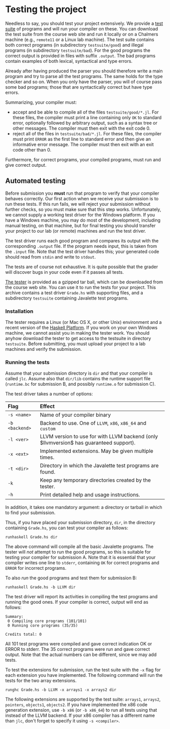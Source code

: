 Testing the project
===================

Needless to say, you should test your project extensively. We provide a
[test suite](/testsuite) of programs and will run your compiler on
these. You can download the test suite from the course web site and run it
locally or on a Chalmers machine (e.g., `remote11` or a Linux lab machine). The
test suite contains both correct programs (in subdirectory `testsuite/good`) and
illegal programs (in subdirectory `testsuite/bad`). For the good programs the
correct output is provided in files with suffix `.output`. The bad programs
contain examples of both lexical, syntactical and type errors.

Already after having produced the parser you should therefore write a main
program and try to parse all the test programs. The same holds for the type
checker and so on. When you only have the parser, you will of course pass some
bad programs; those that are syntactically correct but have type errors.

Summarizing, your compiler must:

* accept and be able to compile all of the files `testsuite/good/*.jl`. For
  these files, the compiler must print a line containing only `OK` to  standard
  error, optionally followed by arbitrary output, such as a syntax tree or other
  messages. The compiler must then exit with  the exit code 0.
* reject all of the files in `testsuite/bad/*.jl`. For these files, the compiler
  must print  `ERROR` as the first line to standard error and then give an
  informative error message. The compiler must then exit with an exit code
  other than 0.

Furthermore, for correct programs, your compiled programs, must run and give
correct output.


Automated testing
-----------------

Before submission you **must** run that program to verify that your compiler
behaves correctly. Our first action when we receive your submission is to run
these tests. If this run fails, we will reject your submission without further
checks, so you must make sure that this step works. Unfortunately, we cannot
supply a working test driver for the Windows platform. If you have a Windows
machine, you may do most of the development, including manual testing, on that
machine, but for final testing you should transfer your project to our lab (or
remote) machines and run the test driver.

The test driver runs each good program and compares its output with the
corresponding  `.output` file. If the program needs input, this is taken from
the `.input` file. Note that the test driver handles this; your generated code
should read from `stdin` and write to `stdout`.

The tests are of course not exhaustive. It is quite possible that the grader
will discover bugs in your code even if it passes all tests.

[The tester](/resources#testsuite) is provided as a gzipped tar ball, which can
be downloaded from the course web site. You can use it to run the tests for your
project. This archive contains a test driver `Grade.hs` with supporting files,
and a subdirectory `testsuite` containing Javalette test programs.


### Installation

The tester requires a Linux (or Mac OS X, or other Unix) environment and a
recent version of the [Haskell Platform](http://haskell.org/platform). If you
work on your own Windows machine, we cannot assist you in making the tester
work. You should anyhow download the tester to get access to the testsuite in
directory `testsuite`. Before submitting, you must upload your project to a
lab machines and verify the submission.


### Running the tests

Assume that your submission directory is `dir` and that your compiler is called
`jlc`. Assume also that `dir/lib` contains the runtime support file
(`runtime.bc` for submission B, and possibly `runtime.o` for submission C).

The test driver takes a number of options:

| Flag           | Effect                                                      |
|:---------------|:------------------------------------------------------------|
| `-s <name>`    | Name of your compiler binary                                |
| `-b <backend>` | Backend to use. One of `LLVM`, `x86`, `x86_64` and `custom` |
| `-l <ver>`     | LLVM version to use for with LLVM backend (only \$llvmversion\$ has guaranteed support).                  |
| `-x <ext>`     | Implemented extensions. May be given multiple times.        |
| `-t <dir>`     | Directory in which the Javalette test programs are found.   |
| `-k`           | Keep any temporary directories created by the tester.       |
| `-h`           | Print detailed help and usage instructions.                 |

In addition, it takes one mandatory argument: a directory or tarball in which to
find your submission.

Thus, if you have placed your submission directory, `dir`, in the directory
containing `Grade.hs`, you can test your compiler as follows:

```
runhaskell Grade.hs dir
```

The above command will compile all the basic Javalette programs. The tester will
*not* attempt to run the good programs, so this is suitable for testing your
compiler for submission A. Note that it is essential that your compiler writes
one line to `stderr`, containing `OK` for correct programs and `ERROR` for
incorrect programs.

To also *run* the good programs and test them for submission B:

```
runhaskell Grade.hs -b LLVM dir
```

The test driver will report its activities in compiling the test programs and
running the good ones. If your compiler is correct, output will end as follows:

```
Summary:
 0 Compiling core programs (101/101)
 0 Running core programs (35/35)

Credits total: 0
```

All 101 test programs were compiled and gave correct indication OK or ERROR to
stderr. The 35 correct programs were run and gave correct output. Note that the
actual numbers can be different, since we may add tests.

To test the extensions for submission, run the test suite with the `-x` flag
for each extension you have implemented. The following command will run the
tests for the two array extensions.

```
runghc Grade.hs -b LLVM -x arrays1 -x arrays2 dir
```

The following extensions are supported by the test suite: `arrays1`, `arrays2`,
`pointers`, `objects1`, `objects2`. If you have implemented the x86 code
generation extension, use `-b x86` (or `-b x86_64`) to run all tests using that
instead of the LLVM backend. If your x86 compiler has a different name than
`jlc`, don't forget to specify it using `-s <compiler>`.


